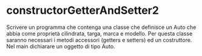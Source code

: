 # constructorGetterAndSetter2

Scrivere un programma che contenga una classe che definisce un Auto che abbia come proprietà cilindrata, targa, marca e modello.
Per questa classe saranno necessari i metodi accessori (getters e setters) ed un costruttore.
Nel main dichiarare un oggetto di tipo Auto.
